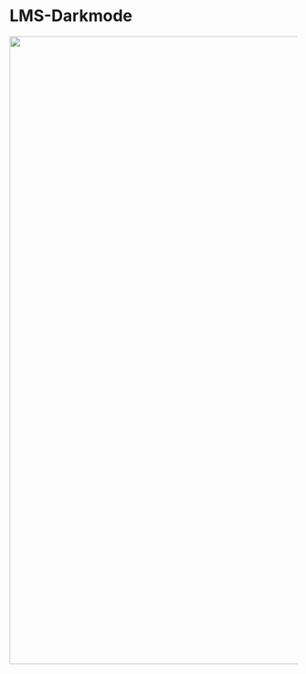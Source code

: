 # LMS-Darkmode
<img src="https://photos.fife.usercontent.google.com/pw/AP1GczPYsSnJ25QQQZ_y3O5CgkqbUW2Ys1jUQdvJA7gwFshVw7tOv914Tzji=w1919-h942-s-no-gm?authuser=0" width="1100">

